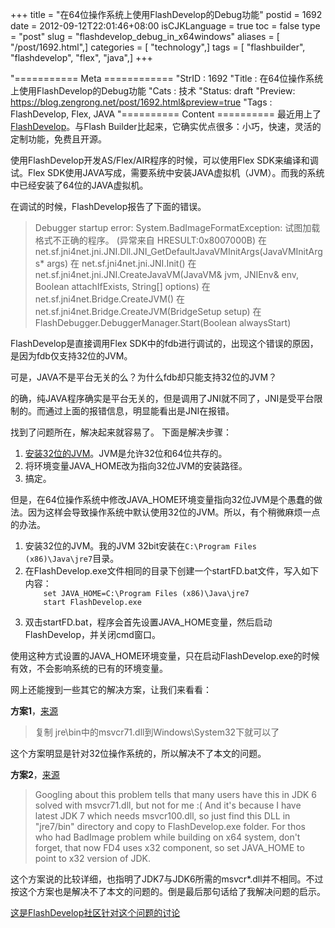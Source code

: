 +++
title = "在64位操作系统上使用FlashDevelop的Debug功能"
postid = 1692
date = 2012-09-12T22:01:46+08:00
isCJKLanguage = true
toc = false
type = "post"
slug = "flashdevelop_debug_in_x64windows"
aliases = [ "/post/1692.html",]
categories = [ "technology",]
tags = [ "flashbuilder", "flashdevelop", "flex", "java",]
+++


"=========== Meta ============
"StrID : 1692
"Title : 在64位操作系统上使用FlashDevelop的Debug功能
"Cats  : 技术
"Status: draft
"Preview: https://blog.zengrong.net/post/1692.html&preview=true
"Tags  : FlashDevelop, Flex, JAVA
"========== Content ==========
最近用上了<a href="http://www.flashdevelop.org">FlashDevelop</a>。与Flash Builder比起来，它确实优点很多：小巧，快速，灵活的定制功能，免费且开源。

使用FlashDevelop开发AS/Flex/AIR程序的时候，可以使用Flex SDK来编译和调试。Flex SDK使用JAVA写成，需要系统中安装JAVA虚拟机（JVM）。而我的系统中已经安装了64位的JAVA虚拟机。

在调试的时候，FlashDevelop报告了下面的错误。

<blockquote>Debugger startup error: System.BadImageFormatException: 试图加载格式不正确的程序。 (异常来自 HRESULT:0x8007000B)
   在 net.sf.jni4net.jni.JNI.Dll.JNI_GetDefaultJavaVMInitArgs(JavaVMInitArgs* args)
   在 net.sf.jni4net.jni.JNI.Init()
   在 net.sf.jni4net.jni.JNI.CreateJavaVM(JavaVM&amp; jvm, JNIEnv&amp; env, Boolean attachIfExists, String[] options)
   在 net.sf.jni4net.Bridge.CreateJVM()
   在 net.sf.jni4net.Bridge.CreateJVM(BridgeSetup setup)
   在 FlashDebugger.DebuggerManager.Start(Boolean alwaysStart)</blockquote>

<p>FlashDevelop是直接调用Flex SDK中的fdb进行调试的，出现这个错误的原因，是因为fdb仅支持32位的JVM。</p><!-- more -->
<p>可是，JAVA不是平台无关的么？为什么fdb却只能支持32位的JVM？</p>
<p>的确，纯JAVA程序确实是平台无关的，但是调用了JNI就不同了，JNI是受平台限制的。而通过上面的报错信息，明显能看出是JNI在报错。</p>
<p>找到了问题所在，解决起来就容易了。
下面是解决步骤：</p>

<ol>
	<li><a href="http://www.java.com/zh_CN/download/manual.jsp">安装32位的JVM</a>。JVM是允许32位和64位共存的。</li>
	<li>将环境变量JAVA_HOME改为指向32位JVM的安装路径。</li>
	<li>搞定。</li>
</ol>

但是，在64位操作系统中修改JAVA_HOME环境变量指向32位JVM是个愚蠢的做法。因为这样会导致操作系统中默认使用32位的JVM。所以，有个稍微麻烦一点的办法。

<ol>
	<li>安装32位的JVM。我的JVM 32bit安装在<code>C:\Program Files (x86)\Java\jre7</code>目录。</li>
	<li>在FlashDevelop.exe文件相同的目录下创建一个startFD.bat文件，写入如下内容：
	<code>
	set JAVA_HOME=C:\Program Files (x86)\Java\jre7
	start FlashDevelop.exe
	</code></li>
	<li>双击startFD.bat，程序会首先设置JAVA_HOME变量，然后启动FlashDevelop，并关闭cmd窗口。</li>
</ol>

使用这种方式设置的JAVA_HOME环境变量，只在启动FlashDevelop.exe的时候有效，不会影响系统的已有的环境变量。

网上还能搜到一些其它的解决方案，让我们来看看：

<strong>方案1</strong>，<a href="http://hi.baidu.com/windage1986/item/c5bc0efe19263a1da729880f">来源</a>
<blockquote>复制 jre\bin中的msvcr71.dll到Windows\System32下就可以了</blockquote>
这个方案明显是针对32位操作系统的，所以解决不了本文的问题。


<strong>方案2</strong>，<a href="http://toopro.org/blog/jvm-dll-not-found-flashdebvelop-fd4-java-problem-fix-solved">来源</a>
<blockquote>
Googling about this problem tells that many users have this in JDK 6 solved with msvcr71.dll, but not for me :(
And it's because I have latest JDK 7 which needs msvcr100.dll, so just find this DLL in "jre7/bin" directory and copy to FlashDevelop.exe folder.
For thos who had BadImage problem while building on x64 system, don't forget, that now FD4 uses x32 component, so set JAVA_HOME to point to x32 version of JDK.</blockquote>
这个方案说的比较详细，也指明了JDK7与JDK6所需的msvcr*.dll并不相同。不过按这个方案也是解决不了本文的问题的。倒是最后那句话给了我解决问题的启示。

<a href="http://www.flashdevelop.org/community/viewtopic.php?f=6&t=8374">这是FlashDevelop社区针对这个问题的讨论</a>

